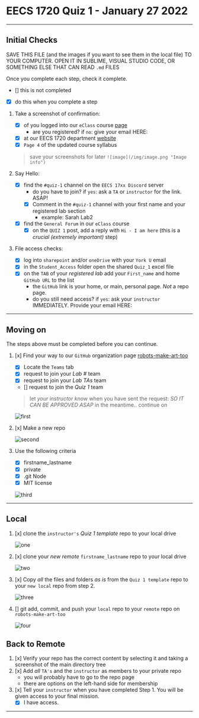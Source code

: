 # EECS 1720 Quiz 1 - January 27 2022

---

## Initial Checks

SAVE THIS FILE (and the images if you want to see them in the local file) TO YOUR COMPUTER. OPEN IT IN SUBLIME, VISUAL STUDIO CODE, OR SOMETHING ELSE THAT CAN READ `.md` FILES

Once you complete each step, check it complete.

- [] this is not completed
- [x] do this when you complete a step

1. Take a screenshot of confirmation:
   - [x] of you logged into our `eClass` course [page](https://eclass.yorku.ca/course/view.php?id=48978)
     - are you registered? if `no`: give your email HERE:
   - [x] at our EECS 1720 department [website](https://www.eecs.yorku.ca/course_archive/2021-22/W/1720/)
   - [x] `Page 4` of the updated course syllabus

   > save your screenshots for later
   > `![image](/img/image.png "Image info")`

2. Say Hello:
   - [x] find the `#quiz-1` channel on the `EECS 17xx Discord` server
     - do you have to join? if `yes`: ask a `TA` or `instructor` for the link. ASAP!
     - [x] Comment in the `#quiz-1` channel with your first name and your registered lab section
       - example: Sarah Lab2
   - [x] find the `General Forum` in our `eClass` course
     - [x] on the `QUIZ 1` post, add a reply with `Hi - I am here` (this is a _crucial (extremely important)_ step)

3. File access checks:
   - [x] log into `sharepoint` and/or `oneDrive` with your `York U` email
   - [x] in the `Student_Access` folder open the shared `Quiz_1` excel file
   - [x] on the `TAB` of your _registered lab_ add your `First_name` and home `GitHub URL` to the list
     - the `GitHub` link is your home, or main, personal page. _Not_ a repo page.
     - do you still need access? if `yes`: ask your `instructor` IMMEDIATELY. Provide your email HERE:

---

## Moving on

The steps above must be completed before you can continue.

1. [x] Find your way to our `GitHub` organization page [robots-make-art-too](https://github.com/robots-make-art-too)
   
   - [x] Locate the `Teams` tab
   - [x] request to join your _Lab #_ team
   - [x] request to join your _Lab TAs_ team
   - [] request to join the _Quiz 1_ team
   
   >
   > let _your instructor know_ when you have sent the request: *SO IT CAN BE APPROVED ASAP*
   > in the meantime.. continue on
   >
   
   ![first](/join-team.png "Step 1: Join the team")
   
2. [x] Make a new repo

   ![second](/make-repo.png "Step 2: Create a Repo")

3. Use the following criteria
   - [x] firstname_lastname
   - [x] private
   - [x] .git Node
   - [x] MIT license

   ![third](/criteria.png "Step 3: You must follow this format")

---

## Local

1. [x] clone the `instructor's` _Quiz 1 template_ repo to your local drive

   ![one](/clone-instr.png "Step 1: Clone the template repo")

2. [x] clone your _new remote_ `firstname_lastname` repo to your local drive

   ![two](/clone_your.png "Step 2: Clone the template repo")

3. [x] Copy _all_ the files and folders _as is_ from the  `Quiz 1 template` repo to your `new local` repo from step 2.

   ![three](/copy.png "Step 3: Copy the template repo")

4. [] git add, commit, and push your `local` repo to your `remote` repo on `robots-make-art-too`

   ![four](/send-remote.png "Step 4: Push to remote")

## Back to Remote

1. [x] Verify your repo has the correct content by selecting it and taking a screenshot of the main directory tree
2. [x] Add _all_ `TA's` and the `instructor` as members to your private repo
   - you will probably have to go to the repo page
   - there are options on the left-hand side for membership
3. [x] Tell your `instructor` when you have completed Step 1. You will be given access to your final mission.
      - [x] I have access.

---
